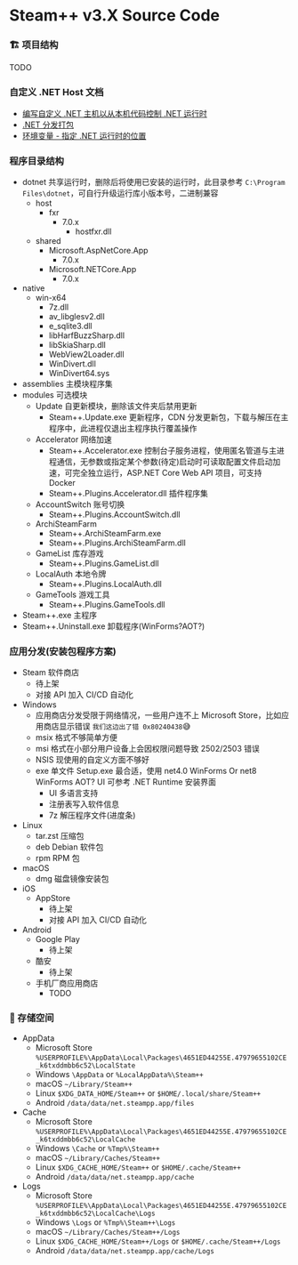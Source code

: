 # Steam++ v3.X Source Code

### 🏗️ 项目结构
TODO
<!-- TODO
- Common **通用基础类库**
    - Common.AreaLib **地区数据**
    - Common.ClientLib **适用于客户端的通用基础类库**
    - Common.ClientLib.Droid **适用于 Android 的通用基础类库**
    - Common.ClientLib.iOS **适用于 iOS 的通用基础类库**
    - Common.CoreLib **全局通用基础类库**
    - Common.ServerLib **适用于服务端(AspNetCore)的通用基础类库**
    - Common.PinyinLib **汉字转拼音库**
    - Common.PinyinLib.CFStringTransform **仅适用于 iOS 平台，由 [CFStringTransform](https://developer.apple.com/documentation/corefoundation/1542411-cfstringtransform) 实现**
    - Common.PinyinLib.ChnCharInfo **由 Microsoft Visual Studio International Pack 1.0 中的 Simplified Chinese Pin-Yin Conversion Library（简体中文拼音转换类库）实现，多音字将返回首个拼音**
    - Common.PinyinLib.TinyPinyin **在 Android 上由 [TinyPinyin](https://github.com/promeG/TinyPinyin) 实现，其他平台由 [TinyPinyin.Net](https://github.com/hueifeng/TinyPinyin.Net) 实现**
    - Repositories.EFCore **EF Core 仓储层实现**
    - Repositories.sqlite-net-pcl **SQLite 仓储层实现**
    - Services.SmsSender **统一短信发送服务**
- Test **单元测试**
    - Common.UnitTest **通用基础类库的单元测试**
    - Common.UnitTest.Droid **适用于 Android 通用基础类库的单元测试**
        - Common.UnitTest.Droid.App **启动项**
- Lib **类库**
    - ST **业务通用类库**
    - ST.Client **客户端通用类库**
    - Bindings **平台原生绑定库**
    - Platforms
        - ST.Client.Windows **用于 Windows 的实现**
        - ST.Client.Mac **用于 macOS 的实现**
        - ST.Client.Linux **用于 GNU/Linux 的实现**
        - ST.Client.Android **用于 Android 的实现**
        - ST.Client.iOS **用于 iOS 的实现**
    - ResSecrets **使用资源存储的密钥**
    - UI Framework
        - ST.Client.Avalonia **使用 Avalonia 实现的 View 层**            
            - Avalonia.Ref **通过友元程序集调用内部函数或空程序集实现手动裁剪**
        - ~~ST.Client.WPF~~ **使用 Avalonia 实现的 WPF 层**
        - ~~ST.Client.WinUI~~ **使用 Avalonia 实现的 WinUI 层**
        - ST.Client.XamarinForms **使用 Xamarin.Forms/MAUI 实现的 View 层**
    - Web API
        - ST.Services.CloudService **客户端调用服务端 API 定义**
        - ST.Services.CloudService.Models **服务端 API 数据传输对象(DTO)定义**
        - ST.Services.CloudService.ViewModels **客户端视图模型**
- Tool **工具**
    - ST.Tools.AndroidResourceLink **将 Android Studio Project 中的 res 资源 Link 到 csproj 中(生成 XML)**
    - ST.Tools.AreaImport **从高德城市编码表 Excel 文件中导入地区数据**
    - ~~ST.Tools.DesktopBridgeLink~~ **Link DesktopBridge 打包中的内容，例如 CEF**
    - ~~ST.Tools.MinifyStaticSites~~ **用于将静态 html 删除空行缩小体积的命令行工具**
    - ST.Tools.OpenSourceLibraryList **开源许可协议清单生成工具**
        - 需要 [GitHub API Token](https://docs.github.com/en/github/authenticating-to-github/creating-a-personal-access-token)
    - ST.Tools.Packager **带进度的压缩与解压演示**
    - ~~ST.Tools.Packager.InstallerSetup~~ **安装程序**
    - ST.Tools.Publish **用于发布的控制台工具**
    - ST.Tools.Translate **Resx自动翻译工具**
        - 需要 [Azure Translation Key](https://azure.microsoft.com/zh-cn/services/cognitive-services/translator)
    - ~~ST.Tools.Win7Troubleshoot~~ **适用于 Windwos 7 OS 的 疑难解答助手**
        - 目标框架使用 .NET FX 3.5 并通过 App.config 配置 [supportedRuntime](https://docs.microsoft.com/zh-cn/dotnet/framework/configure-apps/file-schema/startup/supportedruntime-element) 允许在 4.X 中运行 实现在 Windows 上兼容所有的运行库环境
- Launch **启动项**
    - FDELauncher FDE(框架依赖) 启动器，判断运行时是否安装与提示，使用 .NET FX 3.5
    - ST.Client.Android.App **Android 客户端(Xamarin.Android)**
    - ST.Client.Android.App.Modern **Android 客户端(.NET 6+)**
    - ST.Client.Desktop.Avalonia.App **桌面客户端**
    - 5_DesktopBridge\ST.Client.Avalonia.App.Bridge.Package **[Desktop Bridge](https://docs.microsoft.com/zh-cn/windows/msix/desktop/desktop-to-uwp-packaging-dot-net)**
    - ST.Client.Avalonia.App.MsixPackage **桌面客户端[单项目 MSIX 打包](https://docs.microsoft.com/zh-cn/windows/apps/windows-app-sdk/single-project-msix?tabs=csharp)**
    - ~~ST.Client.Desktop.Avalonia.Demo.App~~ **桌面客户端(UI演示)**
    - ST.Client.Maui.App **MAUI 客户端**

### 🗂️ 命名空间/文件夹
- ~~中划线~~ 表示此文件夹下的命名空间使用上一级的值
- Properties
    - AssemblyInfo.cs **程序集信息**
    - InternalsVisibleTo.cs **指定 internal 对单元测试可见**
    - SR **本地化资源**
- ~~Extensions~~ **扩展函数静态类**
- Application **业务应用**
    - Columns **模型、实体列定义接口**
    - Converters **视图模型(VM)值绑定到视图(V)中的值转换器**
    - Data **EFCore DbContext**
    - Entities **ORM 表实体**
    - Filters **AspNetCore Mvc Filters**
    - Models **模型类**
    - Mvvm **MVVM 基础组件**
    - Repositories **仓储层**
    - UI
        - Assets **资源资产**
        - Styles **Xaml 样式**
        - Activities **Android 活动**
        - Adapters **Android 适配器**
        - Fragments **Android 片段**
        - ViewModels **视图模型**
        - Views **视图**
            - Controls **自定义控件**
            - Pages **页面**
            - Windows **窗口**
        - Resx **本地化资源**
    - Windows.winmd **Windows 10 UWP API 投影 Win32**
    - Resources **Android res、iOS BundleResource、其他嵌入的资源**
    - Security **应用安全**
    - Services **业务服务定义公开的接口或抽象类**
        - ~~Mvvm~~ **用于 MVVM 绑定的业务服务**
        - Implementation **业务服务的实现**
    - Serialization **业务相关的序列化、反序列化**
- Logging **日志自定义实现**
- ServiceCollectionExtensions.cs **DI 注册服务扩展类，命名空间统一使用**  
<pre>
// ReSharper disable once CheckNamespace
namespace Microsoft.Extensions.DependencyInjection
</pre>
-->

### 自定义 .NET Host 文档
- [编写自定义 .NET 主机以从本机代码控制 .NET 运行时](https://learn.microsoft.com/zh-cn/dotnet/core/tutorials/netcore-hosting)  
- [.NET 分发打包](https://learn.microsoft.com/zh-cn/dotnet/core/distribution-packaging)  
- [环境变量 - 指定 .NET 运行时的位置](https://learn.microsoft.com/zh-cn/dotnet/core/tools/dotnet-environment-variables#dotnet_root-dotnet_rootx86)  

### 程序目录结构
- dotnet 共享运行时，删除后将使用已安装的运行时，此目录参考 ```C:\Program Files\dotnet```，可自行升级运行库小版本号，二进制兼容
	- host
		- fxr
			- 7.0.x
				- hostfxr.dll
	- shared
		- Microsoft.AspNetCore.App
			- 7.0.x
		- Microsoft.NETCore.App
			- 7.0.x
- native
    - win-x64
        - 7z.dll
        - av_libglesv2.dll
        - e_sqlite3.dll
        - libHarfBuzzSharp.dll
        - libSkiaSharp.dll
        - WebView2Loader.dll
        - WinDivert.dll
        - WinDivert64.sys
- assemblies 主模块程序集
- modules 可选模块
    - Update 自更新模块，删除该文件夹后禁用更新
        - Steam++.Update.exe 更新程序，CDN 分发更新包，下载与解压在主程序中，此进程仅退出主程序执行覆盖操作
    - Accelerator 网络加速
        - Steam++.Accelerator.exe 控制台子服务进程，使用匿名管道与主进程通信，无参数或指定某个参数(待定)启动时可读取配置文件启动加速，可完全独立运行，ASP.NET Core Web API 项目，可支持 Docker
        - Steam++.Plugins.Accelerator.dll 插件程序集
    - AccountSwitch 账号切换
        - Steam++.Plugins.AccountSwitch.dll
    - ArchiSteamFarm
        - Steam++.ArchiSteamFarm.exe
        - Steam++.Plugins.ArchiSteamFarm.dll
    - GameList 库存游戏
        - Steam++.Plugins.GameList.dll
    - LocalAuth 本地令牌
        - Steam++.Plugins.LocalAuth.dll
    - GameTools 游戏工具
        - Steam++.Plugins.GameTools.dll
- Steam++.exe 主程序
- Steam++.Uninstall.exe 卸载程序(WinForms?AOT?)

### 应用分发(安装包程序方案)
- Steam 软件商店
    - 待上架
    - 对接 API 加入 CI/CD 自动化
- Windows
    - 应用商店分发受限于网络情况，一些用户连不上 Microsoft Store，比如应用商店显示错误 ```我们这边出了错 0x80240438```😅
    - msix 格式不够简单方便  
    - msi 格式在小部分用户设备上会因权限问题导致 2502/2503 错误  
    - NSIS 现使用的自定义方面不够好
    - exe 单文件 Setup.exe 最合适，使用 net4.0 WinForms Or net8 WinForms AOT? UI 可参考 .NET Runtime 安装界面  
        - UI 多语言支持
        - 注册表写入软件信息
        - 7z 解压程序文件(进度条)
- Linux
    - tar.zst 压缩包
    - deb Debian 软件包
    - rpm RPM 包
- macOS
    - dmg 磁盘镜像安装包
- iOS
    - AppStore
        - 待上架
        - 对接 API 加入 CI/CD 自动化
- Android
    - Google Play 
        - 待上架
    - 酷安
        - 待上架
    - 手机厂商应用商店
        - TODO

### 📁 存储空间
- AppData
    - Microsoft Store ```%USERPROFILE%\AppData\Local\Packages\4651ED44255E.47979655102CE_k6txddmbb6c52\LocalState```
    - Windows ```\AppData``` or ```%LocalAppData%\Steam++```
    - macOS ```~/Library/Steam++```
    - Linux ```$XDG_DATA_HOME/Steam++``` or ```$HOME/.local/share/Steam++```
    - Android ```/data/data/net.steampp.app/files```
- Cache
    - Microsoft Store ```%USERPROFILE%\AppData\Local\Packages\4651ED44255E.47979655102CE_k6txddmbb6c52\LocalCache```
    - Windows ```\Cache``` or ```%Tmp%\Steam++```
    - macOS ```~/Library/Caches/Steam++```
    - Linux ```$XDG_CACHE_HOME/Steam++``` or ```$HOME/.cache/Steam++```
    - Android ```/data/data/net.steampp.app/cache```
- Logs
    - Microsoft Store ```%USERPROFILE%\AppData\Local\Packages\4651ED44255E.47979655102CE_k6txddmbb6c52\LocalCache\Logs```
    - Windows ```\Logs``` or ```%Tmp%\Steam++\Logs```
    - macOS ```~/Library/Caches/Steam++/Logs```
    - Linux ```$XDG_CACHE_HOME/Steam++/Logs``` or ```$HOME/.cache/Steam++/Logs```
    - Android ```/data/data/net.steampp.app/cache/Logs```